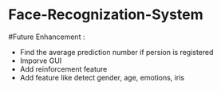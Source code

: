 # Face-Recognization-System

#Future Enhancement : 
 - Find the average prediction number if persion is registered
 - Imporve GUI
 - Add reinforcement feature
 - Add feature like detect gender, age, emotions, iris
